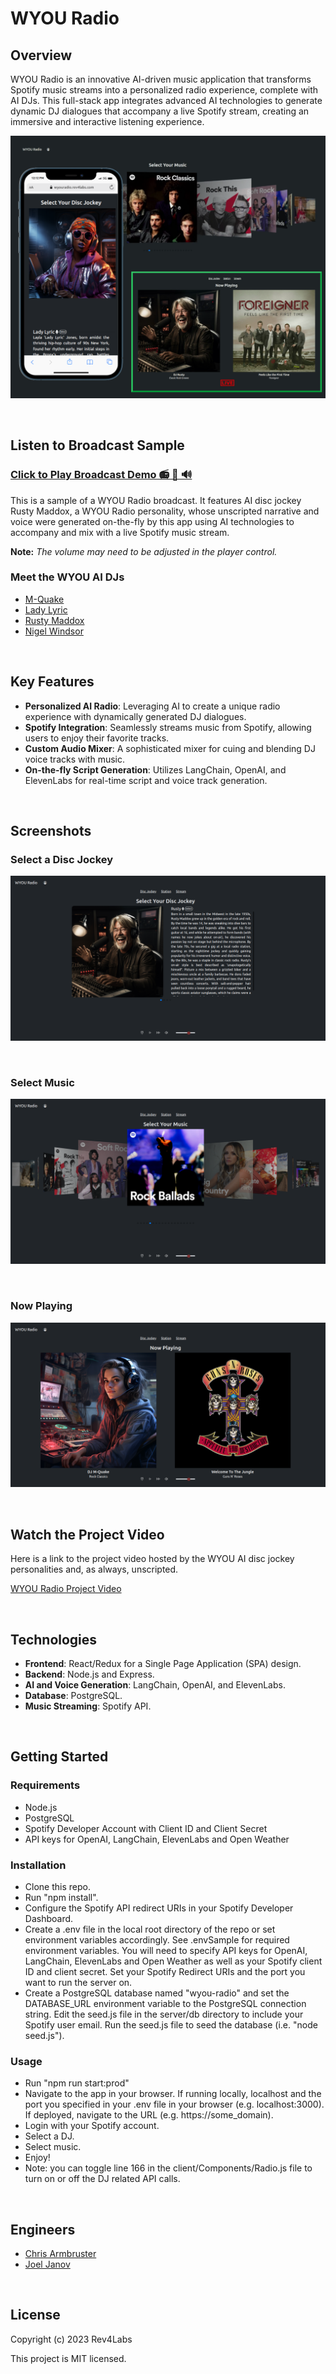 # WYOU Radio

## Overview

WYOU Radio is an innovative AI-driven music application that transforms Spotify music streams into a personalized radio experience, complete with AI DJs. This full-stack app integrates advanced AI technologies to generate dynamic DJ dialogues that accompany a live Spotify stream, creating an immersive and interactive listening experience.

[![WYOU-Radio Composite](/public/images/screenshots/wyou-radio-composite.png)](https://portfolio.rev4labs.com/audio/wyou-samples/broadcast-demo-rusty.mp3)

<br>

## Listen to Broadcast Sample

### [Click to Play Broadcast Demo 📻 🎵 🔊](https://portfolio.rev4labs.com/audio/wyou-samples/broadcast-demo-rusty.mp3)

This is a sample of a WYOU Radio broadcast. It features AI disc jockey Rusty Maddox, a WYOU Radio personality, whose unscripted narrative and voice were generated on-the-fly by this app using AI technologies to accompany and mix with a live Spotify music stream.

**Note:** _The volume may need to be adjusted in the player control._

### Meet the WYOU AI DJs

- [M-Quake](https://portfolio.rev4labs.com/audio/wyou-samples/dj-history-demo-mquake.mp3)
- [Lady Lyric](https://portfolio.rev4labs.com/audio/wyou-samples/dj-segue-demo-ladylyric.mp3)
- [Rusty Maddox](https://portfolio.rev4labs.com/audio/wyou-samples/dj-segue-demo-rusty-joan-jett.mp3)
- [Nigel Windsor](https://portfolio.rev4labs.com/audio/wyou-samples/dj-weather-demo-nigel.mp3)

<br>

## Key Features

- **Personalized AI Radio**: Leveraging AI to create a unique radio experience with dynamically generated DJ dialogues.
- **Spotify Integration**: Seamlessly streams music from Spotify, allowing users to enjoy their favorite tracks.
- **Custom Audio Mixer**: A sophisticated mixer for cuing and blending DJ voice tracks with music.
- **On-the-fly Script Generation**: Utilizes LangChain, OpenAI, and ElevenLabs for real-time script and voice track generation.

<br>

## Screenshots

### Select a Disc Jockey

![Select a DJ](/public/images/screenshots/select-dj-rusty.png)

<br>

### Select Music

![Select Music](/public/images/screenshots/carousel.png)

<br>

### Now Playing

![Now Playing](/public/images/screenshots/now-playing-mquake.png)

<br>

## Watch the Project Video

Here is a link to the project video hosted by the WYOU AI disc jockey personalities and, as always, unscripted.

[WYOU Radio Project Video](https://vimeo.com/869263029/f6f59850b1?share=copy)

<br>

## Technologies

- **Frontend**: React/Redux for a Single Page Application (SPA) design.
- **Backend**: Node.js and Express.
- **AI and Voice Generation**: LangChain, OpenAI, and ElevenLabs.
- **Database**: PostgreSQL.
- **Music Streaming**: Spotify API.

<br>

## Getting Started

### Requirements

- Node.js
- PostgreSQL
- Spotify Developer Account with Client ID and Client Secret
- API keys for OpenAI, LangChain, ElevenLabs and Open Weather

### Installation

- Clone this repo.
- Run "npm install".
- Configure the Spotify API redirect URIs in your Spotify Developer Dashboard.
- Create a .env file in the local root directory of the repo or set environment variables accordingly. See .envSample for required environment variables. You will need to specify API keys for OpenAI, LangChain, ElevenLabs and Open Weather as well as your Spotify client ID and client secret. Set your Spotify Redirect URIs and the port you want to run the server on.
- Create a PostgreSQL database named "wyou-radio" and set the DATABASE_URL environment variable to the PostgreSQL connection string. Edit the seed.js file in the server/db directory to include your Spotify user email. Run the seed.js file to seed the database (i.e. "node seed.js").

### Usage

- Run "npm run start:prod"
- Navigate to the app in your browser. If running locally, localhost and the port you specified in your .env file in your browser (e.g. localhost:3000). If deployed, navigate to the URL (e.g. https://some_domain).
- Login with your Spotify account.
- Select a DJ.
- Select music.
- Enjoy!
- Note: you can toggle line 166 in the client/Components/Radio.js file to turn on or off the DJ related API calls.

<br>

## Engineers

- [Chris Armbruster](https://github.com/chrisallenarmbruster)
- [Joel Janov](https://github.com/https://github.com/jejanov)

<br>

## License

Copyright (c) 2023 Rev4Labs

This project is MIT licensed.
